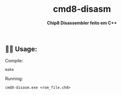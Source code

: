 <h1 align="center">
  <br>
  cmd8-disasm
  <br>
</h1>
<h4 align="center">Chip8 Disassembler feito em C++</h4>
</br>

## 👨‍🏫 Usage:

Compile:
```
make
```

Running:
```
cmd8-disasm.exe <rom_file.ch8>
```

</br>